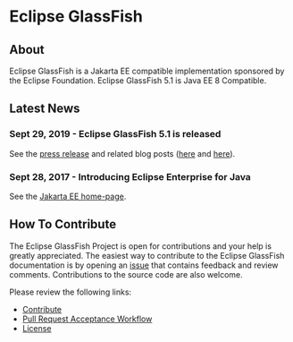 # Eclipse GlassFish

## About

Eclipse GlassFish is a Jakarta EE compatible implementation sponsored by
the Eclipse Foundation.
Eclipse GlassFish 5.1 is Java EE 8 Compatible.

## Latest News

### Sept 29, 2019 - Eclipse GlassFish 5.1 is released

See the [press release](https://globenewswire.com/news-release/2019/01/29/1706637/0/en/Java-EE-8-Compatible-Eclipse-GlassFish-5-1-Released.html) and related blog posts ([here](https://dmitrykornilov.net/2019/01/29/eclipse-glassfish-5-1-is-released/) and [here](https://blog.payara.fish/glassfish-5.1-release-marks-major-milestone-for-java-ee-transfer)).

### Sept 28, 2017 - Introducing Eclipse Enterprise for Java

See the [Jakarta EE home-page](https://jakarta.ee/).

## How To Contribute

The Eclipse GlassFish Project is open for contributions and your help is
greatly appreciated.
The easiest way to contribute to the Eclipse GlassFish documentation is by
opening an [issue](https://github.com/eclipse-ee4j/glassfish/issues)
that contains feedback and review comments.
Contributions to the source code are also welcome.

Please review the following links:

* [Contribute](CONTRIBUTING)
* [Pull Request Acceptance Workflow](pr_workflow)
* [License](LICENSE)
